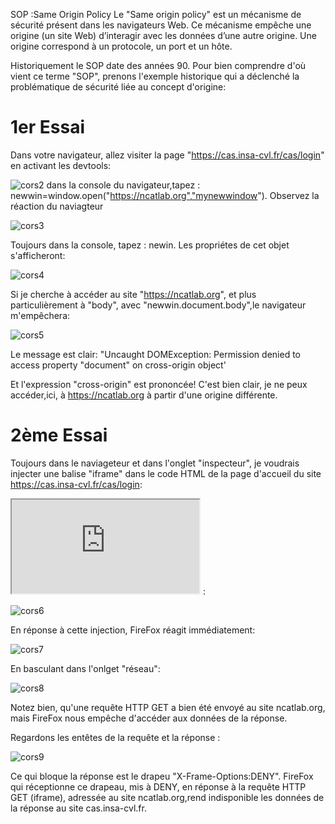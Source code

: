 SOP :Same Origin Policy
Le "Same origin policy" est un mécanisme de sécurité présent dans les navigateurs Web. Ce mécanisme empêche une origine (un site Web) d’interagir avec les données d’une autre origine. Une origine correspond à un protocole, un port et un hôte.

Historiquement le SOP date des années 90. Pour bien comprendre d'où vient ce terme "SOP", prenons l'exemple historique qui a déclenché la problématique de sécurité liée au concept d'origine:

# 1er Essai
Dans votre navigateur, allez visiter la page "https://cas.insa-cvl.fr/cas/login" en activant les devtools:

![cors2](https://github.com/adell2024/intro_securite_info/assets/159798073/73b37231-999d-4c57-a060-8830ae1991e7)
dans la console du navigateur,tapez : newwin=window.open("https://ncatlab.org","mynewwindow"). Observez la réaction du naviagteur

![cors3](https://github.com/adell2024/intro_securite_info/assets/159798073/2a489209-7487-4c45-b03f-8b79abbbd9ff)

Toujours dans la console, tapez : newin. Les propriétes de cet objet s'afficheront:

![cors4](https://github.com/adell2024/intro_securite_info/assets/159798073/5685f0d0-9661-4fe4-a82a-af744c6ced94)

Si je cherche à accéder au site "https://ncatlab.org", et plus particulièrement à "body", avec "newwin.document.body",le navigateur m'empêchera:

![cors5](https://github.com/adell2024/intro_securite_info/assets/159798073/ee4d4731-18d5-4bd4-a617-0022976cfcd9)

Le message est clair: "Uncaught DOMException: Permission denied to access property "document" on cross-origin object'

Et l'expression "cross-origin" est prononcée! C'est bien clair, je ne peux accéder,ici, à https://ncatlab.org à partir d'une origine différente.

# 2ème Essai
Toujours dans le naviageteur et dans l'onglet "inspecteur", je voudrais injecter une balise "iframe" dans le code HTML de la page d'accueil du site https://cas.insa-cvl.fr/cas/login:

<iframe src="https://ncatlab.org" title="W3Schools Free Online Web Tutorials"></iframe> :


![cors6](https://github.com/adell2024/intro_securite_info/assets/159798073/6a8de0ea-0585-40e1-a804-1d9a18c5b1e5)

En réponse à cette injection, FireFox réagit immédiatement:

![cors7](https://github.com/adell2024/intro_securite_info/assets/159798073/4199be0d-acdf-4eb6-9b72-49e145870d92)

En basculant dans l'onlget "réseau":

![cors8](https://github.com/adell2024/intro_securite_info/assets/159798073/5455f7dd-f48a-409d-8701-8463b9f1e142)

Notez bien, qu'une requête HTTP GET a bien été envoyé au site ncatlab.org, mais FireFox nous empêche d'accéder aux données de la réponse.

Regardons les entêtes de la requête et la réponse :

![cors9](https://github.com/adell2024/intro_securite_info/assets/159798073/65e19308-ab57-4d62-8d7f-0b7cfb8d56f3)

Ce qui bloque la réponse est le drapeu "X-Frame-Options:DENY". FireFox qui réceptionne ce drapeau, mis à DENY, en réponse à la requête HTTP GET (iframe), adressée au site ncatlab.org,rend indisponible les données de la réponse au site 
cas.insa-cvl.fr.
